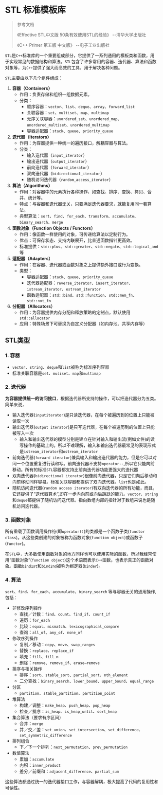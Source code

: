 # STL 标准模板库

> 参考文档
>
> 《Effective STL中文版 50条有效使用STL的经验》        --清华大学出版社
>
> 《C++ Primer 第五版 中文版》                        --电子工业出版社

`STL`是`C++`标准库的一个重要组成部分，它提供了一系列通用的模板类和函数，用于实现常见的数据结构和算法。`STL`包含了许多常用的容器、迭代器、算法和函数对象等，为`C++`提供了强大而高效的工具，用于解决各种问题。

`STL`主要由以下几个组件组成：

1. **容器（Containers）**
    * 作用：负责存储和组织一组数据元素。
    * 分类：
        * 顺序容器：`vector`、`list`、`deque`、`array`、`forward_list`
        * 关联容器：`set`、`multiset`、`map`、`multimap`
        * 无序关联容器：`unordered_set`、`unordered_map`、`unordered_multiset`、`unordered_multimap`
        * 容器适配器：`stack`、`queue`、`priority_queue`
2. **迭代器（Iterators）**
    * 作用：为容器提供一种统一的遍历接口，解耦容器与算法。
    * 分类：
        * 输入迭代器（`input_iterator`）
        * 输出迭代器（`output_iterator`）
        * 前向迭代器（`forward_iterator`）
        * 双向迭代器（`bidirectional_iterator`）
        * 随机访问迭代器（`random_access_iterator`）
3. **算法（Algorithms）**
    * 作用：对容器中的元素执行各种操作，如查找、排序、变换、拷贝、合并、统计等。
    * 特点：与容器和迭代器无关，只要满足迭代器要求，就能复用同一套算法。
    * 典型算法：`sort`、`find`、`for_each`、`transform`、`accumulate`、`binary_search`、`merge`
4. **函数对象（Function Objects / Functors）**
    * 作用：像函数一样使用的对象，可传递给算法以定制行为。
    * 优点：可保存状态、支持内联展开，比普通函数指针更高效。
    * 标准提供：`std::plus`、`std::greater`、`std::negate`、`std::logical_and`等
5. **适配器（Adapters）**
    * 作用：在容器、迭代器或函数对象之上提供额外接口或行为变换。
    * 类型：
        * 容器适配器：`stack`、`queue`、`priority_queue`
        * 迭代器适配器：`reverse_iterator`、`insert_iterator`、`istream_iterator`、`ostream_iterator`
        * 函数适配器：`std::bind`、`std::function`、`std::mem_fn`、`std::not_fn`
6. **分配器（Allocators）**
    * 作用：为容器提供内存分配和释放策略的定制点，默认使用 `std::allocator`
    * 应用：特殊场景下可替换为自定义分配器（如内存池、共享内存等）

## STL类型

### 1. 容器

* `vector`、`string`、`deque`和`list`被称为标准序列容器
* 标准关联容器是`set`、`muliset`、`map`和`multimap`

### 2. 迭代器

**为容器提供统一的访问接口**，根据迭代器所支持的操作，可以把迭代器分为五类。简单来说，

* 输入迭代器(`inputiterator`)是只读迭代器，在每个被遍历到的位置上只能被读取一次
* 输出迭代器(`output iterator`)是只写迭代器，在每个被遍历到的位置上只能被写入一次
  * 输入和输出迭代器的模型分别是建立在针对输入和输出流(例如文件)的读写操作的基础上的。所以不难理解，输入和输出迭代器最常见的表现形式是`istream_iterator`和`ostream_iterator`
* 前向迭代器(`forward iterator`)兼具输入和输出迭代器的能力，但是它可以对同一个位置重复进行读和写。前向迭代器不支持`operator--`,所以它只能向前移动。所有的标准`STL`容器都支持比前向迭代器功能更强大的迭代器
* 双向迭代器(`bidirectional iterator`)很像前向迭代器，只是它们向后移动和向前移动同样容易。标准关联容器都提供了双向迭代器。`list`也是如此。
* 随机访问迭代器(`random access iterator`)有双向迭代器的所有功能，而且，它还提供了“迭代器算术”,即在一步内向前或向后跳跃的能力。`vector`、`string`和`deque`都提供了随机访问迭代器。指向数组内部的指针对于数组来说也是随机访问迭代器。

### 3. 函数对象

所有重载了函数调用操作符(即`operator()`)的类都是一个函数子类(`functor class`)。从这些类创建的对象被称为函数对象(`function object`)或函数子(`functor`)。

在`STL`中，大多数使用函数对象的地方同样也可以使用实际的函数，所以我经常使用“函数对象”(`function object`)这个术语既表示`C++`函数，也表示真正的函数对象。函数`bind1st`和`bind2nd`被称为绑定器(`binder`)。

### 4. 算法

`sort`、`find`、`for_each`、`accumulate`、`binary_search` 等与容器无关的通用操作,包括：

* 非修改序列操作
  * 查找／计数：`find`、`count`、`find_if`、`count_if`
  * 遍历：`for_each`
  * 比较：`equal`、`mismatch`、`lexicographical_compare`
  * 查询：`all_of`、`any_of`、`none_of`
* 修改序列操作
  * 复制／移动：`copy`、`move`、`swap_ranges`
  * 替换：`replace`、`replace_if`
  * 填充：`fill`、`fill_n`
  * 删除：`remove`、`remove_if`、`erase–remove`
* 排序与相关操作
  * 排序：`sort`、`stable_sort`、`partial_sort`、`nth_element`
  * 二分查找：`binary_search`、`lower_bound`、`upper_bound`、`equal_range`
* 分区
  * `partition`、`stable_partition`、`partition_point`
* 堆算法
  * 构建／调整：`make_heap`、`push_heap`、`pop_heap`
  * 检查／排序：`is_heap`、`is_heap_until`、`sort_heap`
* 集合算法（要求有序区间）
  * 合并：`merge`
  * 并／交／差：`set_union`、`set_intersection`、`set_difference`、`set_symmetric_difference`
* 排列组合
  * 下／下一个排列：`next_permutation`、`prev_permutation`
* 数值算法
  * 累加：`accumulate`
  * 内积：`inner_product`
  * 差分／前缀和：`adjacent_difference`、`partial_sum`

这些算法都通过统一的迭代器接口工作，与容器解耦，极大提高了代码的复用性和可读性。
